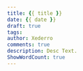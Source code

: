 ```yaml
---
title: {{ title }} 
date: {{ date }} 
draft: true
tags: 
author: Xederro
comments: true
description: Desc Text.
ShowWordCount: true
---
```

